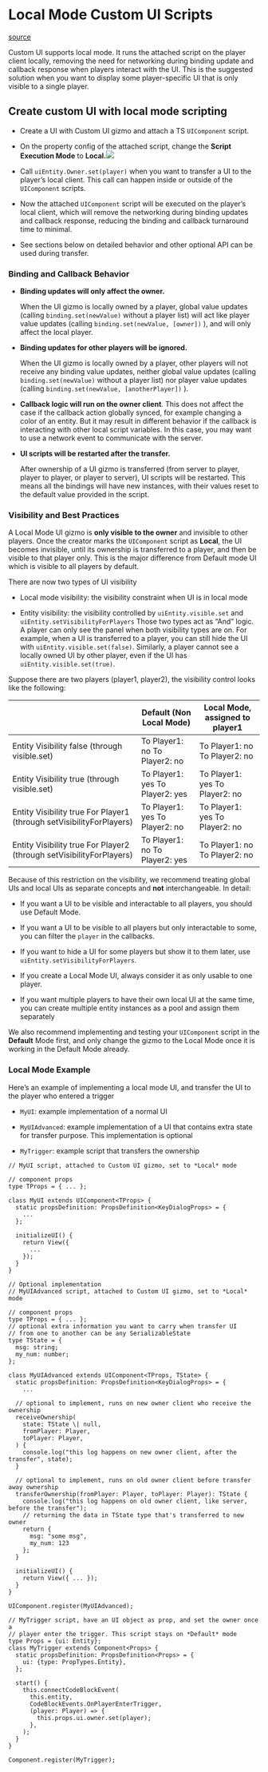 # Local Mode Custom UI Scripts

[source](https://developers.meta.com/horizon-worlds/learn/documentation/desktop-editor/custom-ui/local-mode-custom-ui-scripts)

Custom UI supports local mode. It runs the attached script on the player client locally, removing the need for networking during binding update and callback response when players interact with the UI. This is the suggested solution when you want to display some player-specific UI that is only visible to a single player.

## Create custom UI with local mode scripting

*   Create a UI with Custom UI gizmo and attach a TS `UIComponent` script.

*   On the property config of the attached script, change the **Script Execution Mode** to **Local.**![](https://scontent.flba1-1.fna.fbcdn.net/v/t39.2365-6/452746133_512510251286931_7919200572529233140_n.png?_nc_cat=101&ccb=1-7&_nc_sid=e280be&_nc_ohc=z2B55nR0Is4Q7kNvwGvRfLg&_nc_oc=AdlPbcMjIuE3TSonh3wjmuqbfAxPhmlBaSPueymyBGiwStHKOvMmivmwo0gykl4gfMw&_nc_zt=14&_nc_ht=scontent.flba1-1.fna&_nc_gid=8mxsjB8BrpE7vI_ZhkMnVA&oh=00_AfTjKQQ6TJ4zTNJwHHb-lIj1Q5vG6bzhMe-ijnHWPzl9rA&oe=689B9578)

*   Call `uiEntity.Owner.set(player)` when you want to transfer a UI to the player’s local client. This call can happen inside or outside of the `UIComponent` scripts.

*   Now the attached `UIComponent` script will be executed on the player’s local client, which will remove the networking during binding updates and callback response, reducing the binding and callback turnaround time to minimal.

*   See sections below on detailed behavior and other optional API can be used during transfer.

### Binding and Callback Behavior

*   **Binding updates will only affect the owner.**
    
     When the UI gizmo is locally owned by a player, global value updates (calling `binding.set(newValue)` without a player list) will act like player value updates (calling `binding.set(newValue, [owner])` ), and will only affect the local player.

*   **Binding updates for other players will be ignored.**
    
     When the UI gizmo is locally owned by a player, other players will not receive any binding value updates, neither global value updates (calling `binding.set(newValue)` without a player list) nor player value updates (calling `binding.set(newValue, [anotherPlayer])` ).

*   **Callback logic will run on the owner client**. This does not affect the case if the callback action globally synced, for example changing a color of an entity. But it may result in different behavior if the callback is interacting with other local script variables. In this case, you may want to use a network event to communicate with the server.

*   **UI scripts will be restarted after the transfer.**
    
     After ownership of a UI gizmo is transferred (from server to player, player to player, or player to server), UI scripts will be restarted. This means all the bindings will have new instances, with their values reset to the default value provided in the script.

### Visibility and Best Practices

A Local Mode UI gizmo is **only visible to the owner** and invisible to other players. Once the creator marks the `UIComponent` script as **Local**, the UI becomes invisible, until its ownership is transferred to a player, and then be visible to that player only. This is the major difference from Default mode UI which is visible to all players by default.

There are now two types of UI visibility

*   Local mode visibility: the visibility constraint when UI is in local mode

*   Entity visibility: the visibility controlled by `uiEntity.visible.set` and `uiEntity.setVisibilityForPlayers` Those two types act as “And” logic. A player can only see the panel when both visibility types are on. For example, when a UI is transferred to a player, you can still hide the UI with `uiEntity.visible.set(false)`. Similarly, a player cannot see a locally owned UI by other player, even if the UI has `uiEntity.visible.set(true)`.

Suppose there are two players (player1, player2), the visibility control looks like the following:

|  | Default (Non Local Mode) | Local Mode, assigned to player1 |
| --- | --- | --- |
| Entity Visibility false (through visible.set) | To Player1: no To Player2: no | To Player1: no To Player2: no |
| Entity Visibility true (through visible.set) | To Player1: yes To Player2: yes | To Player1: yes To Player2: no |
| Entity Visibility true For Player1 (through setVisibilityForPlayers) | To Player1: yes To Player2: no | To Player1: yes To Player2: no |
| Entity Visibility true For Player2 (through setVisibilityForPlayers) | To Player1: no To Player2: yes | To Player1: no To Player2: no |

Because of this restriction on the visibility, we recommend treating global UIs and local UIs as separate concepts and **not** interchangeable. In detail:

*   If you want a UI to be visible and interactable to all players, you should use Default Mode.

*   If you want a UI to be visible to all players but only interactable to some, you can filter the `player` in the callbacks.

*   If you want to hide a UI for some players but show it to them later, use `uiEntity.setVisibilityForPlayers`.

*   If you create a Local Mode UI, always consider it as only usable to one player.

*   If you want multiple players to have their own local UI at the same time, you can create multiple entity instances as a pool and assign them separately

We also recommend implementing and testing your `UIComponent` script in the **Default** Mode first, and only change the gizmo to the Local Mode once it is working in the Default Mode already.

### Local Mode Example

Here’s an example of implementing a local mode UI, and transfer the UI to the player who entered a trigger

*   `MyUI`: example implementation of a normal UI

*   `MyUIAdvanced`: example implementation of a UI that contains extra state for transfer purpose. This implementation is optional

*   `MyTrigger`: example script that transfers the ownership

```
// MyUI script, attached to Custom UI gizmo, set to *Local* mode

// component props
type TProps = { ... };

class MyUI extends UIComponent<TProps> {
  static propsDefinition: PropsDefinition<KeyDialogProps> = {
    ...
  };

  initializeUI() {
    return View({
      ...
    });
  }
}
```

```
// Optional implementation
// MyUIAdvanced script, attached to Custom UI gizmo, set to *Local* mode

// component props
type TProps = { ... };
// optional extra information you want to carry when transfer UI
// from one to another can be any SerializableState
type TState = {
  msg: string;
  my_num: number;
};

class MyUIAdvanced extends UIComponent<TProps, TState> {
  static propsDefinition: PropsDefinition<KeyDialogProps> = {
    ...
  
  // optional to implement, runs on new owner client who receive the ownership
  receiveOwnership(
    state: TState \| null,
    fromPlayer: Player,
    toPlayer: Player,
  ) {
    console.log("this log happens on new owner client, after the transfer", state);
  }

  // optional to implement, runs on old owner client before transfer away ownership
  transferOwnership(fromPlayer: Player, toPlayer: Player): TState {
    console.log("this log happens on old owner client, like server, before the transfer");
    // returning the data in TState type that's transferred to new owner
    return {
      msg: "some msg",
      my_num: 123
    };
  }

  initializeUI() {
    return View({ ... });
  }
}

UIComponent.register(MyUIAdvanced);
```

```
// MyTrigger script, have an UI object as prop, and set the owner once a
// player enter the trigger. This script stays on *Default* mode
type Props = {ui: Entity};
class MyTrigger extends Component<Props> {
  static propsDefinition: PropsDefinition<Props> = {
    ui: {type: PropTypes.Entity},
  };

  start() {
    this.connectCodeBlockEvent(
      this.entity,
      CodeBlockEvents.OnPlayerEnterTrigger,
      (player: Player) => {
        this.props.ui.owner.set(player);
      },
    );
  }
}

Component.register(MyTrigger);
```

 

 

 

 

 

 

 

 

 

 

 

 

 

 

 

 

 

 

 

 

 

 

 

 

 

 

 

 

 

 

 

 

 

 

 

 

 

 

 

 

 

 

 

 

 

 

 

 